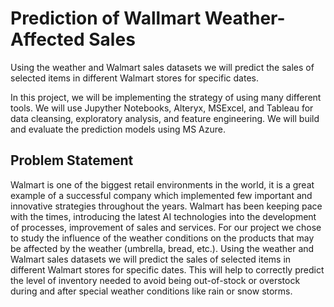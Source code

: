 # Prediction of Wallmart Weather-Affected Sales 

Using the weather and Walmart sales datasets we will predict the sales of selected items in different Walmart stores for specific dates.

In this project, we will be implementing the strategy of using many different tools. We will use Jupyther Notebooks, Alteryx, MSExcel, and Tableau for data cleansing, exploratory analysis, and feature engineering. We will build and evaluate the prediction models using MS Azure.

## Problem Statement

Walmart is one of the biggest retail environments in the world, it is a great example of a successful company which implemented few important and innovative strategies throughout the years. Walmart has been keeping pace with the times, introducing the latest AI technologies into the development of processes, improvement of sales and services.
For our project we chose to study the influence of the weather conditions on the products that may be affected by the weather (umbrella, bread, etc.). Using the weather and Walmart sales datasets we will predict the sales of selected items in different Walmart stores for specific dates.
This will help to correctly predict the level of inventory needed to avoid being out-of-stock or overstock during and after special weather conditions like rain or snow storms. 

